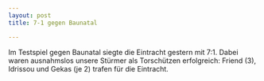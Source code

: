 ```yaml
---
layout: post
title: 7-1 gegen Baunatal

---
```


Im Testspiel gegen Baunatal siegte die Eintracht gestern mit 7:1. Dabei waren ausnahmslos unsere Stürmer als Torschützen erfolgreich: Friend (3), Idrissou und Gekas (je 2) trafen für die Eintracht. 


